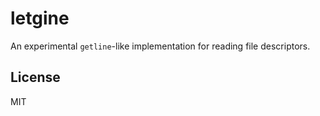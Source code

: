 # letgine

An experimental `getline`-like implementation for reading file descriptors.

## License

MIT
